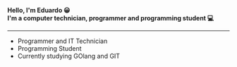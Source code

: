 <b>Hello, I'm Eduardo 😀</b> <br>
<b>I'm a computer technician, programmer and programming student 💻</b>
<hr> 
<ul>
  <li>
    Programmer and IT Technician
  </li>
  <li>
    Programming Student
  </li>
  <li>
    Currently studying GOlang and GIT
  </li>
</ul>
